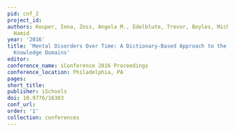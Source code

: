 ```yaml
---
pid: cnf_2
project_id: 
authors: Kouper, Inna, Zoss, Angela M., Edelblute, Trevor, Boyles, Michael and Ekbia,
  Hamid
year: '2016'
title: 'Mental Disorders Over Time: A Dictionary-Based Approach to the Analysis of
  Knowledge Domains'
editor: 
conference_name: iConference 2016 Proceedings
conference_location: Philadelphia, PA
pages: 
short_title: 
publisher: iSchools
doi: 10.9776/16303
conf_url: 
order: '1'
collection: conferences
---
```


